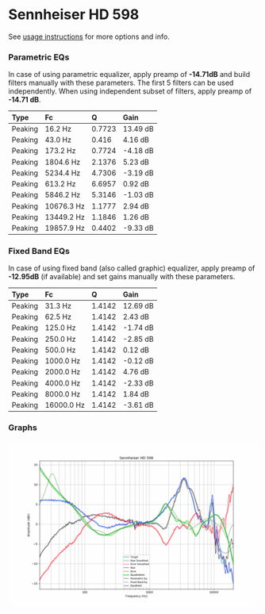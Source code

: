 # Sennheiser HD 598
See [usage instructions](https://github.com/jaakkopasanen/AutoEq#usage) for more options and info.

### Parametric EQs
In case of using parametric equalizer, apply preamp of **-14.71dB** and build filters manually
with these parameters. The first 5 filters can be used independently.
When using independent subset of filters, apply preamp of **-14.71 dB**.

| Type    | Fc         |      Q | Gain     |
|:--------|:-----------|:-------|:---------|
| Peaking | 16.2 Hz    | 0.7723 | 13.49 dB |
| Peaking | 43.0 Hz    | 0.416  | 4.16 dB  |
| Peaking | 173.2 Hz   | 0.7724 | -4.18 dB |
| Peaking | 1804.6 Hz  | 2.1376 | 5.23 dB  |
| Peaking | 5234.4 Hz  | 4.7306 | -3.19 dB |
| Peaking | 613.2 Hz   | 6.6957 | 0.92 dB  |
| Peaking | 5846.2 Hz  | 5.3146 | -1.03 dB |
| Peaking | 10676.3 Hz | 1.1777 | 2.94 dB  |
| Peaking | 13449.2 Hz | 1.1846 | 1.26 dB  |
| Peaking | 19857.9 Hz | 0.4402 | -9.33 dB |

### Fixed Band EQs
In case of using fixed band (also called graphic) equalizer, apply preamp of **-12.95dB**
(if available) and set gains manually with these parameters.

| Type    | Fc         |      Q | Gain     |
|:--------|:-----------|:-------|:---------|
| Peaking | 31.3 Hz    | 1.4142 | 12.69 dB |
| Peaking | 62.5 Hz    | 1.4142 | 2.43 dB  |
| Peaking | 125.0 Hz   | 1.4142 | -1.74 dB |
| Peaking | 250.0 Hz   | 1.4142 | -2.85 dB |
| Peaking | 500.0 Hz   | 1.4142 | 0.12 dB  |
| Peaking | 1000.0 Hz  | 1.4142 | -0.12 dB |
| Peaking | 2000.0 Hz  | 1.4142 | 4.76 dB  |
| Peaking | 4000.0 Hz  | 1.4142 | -2.33 dB |
| Peaking | 8000.0 Hz  | 1.4142 | 1.84 dB  |
| Peaking | 16000.0 Hz | 1.4142 | -3.61 dB |

### Graphs
![](./Sennheiser%20HD%20598.png)